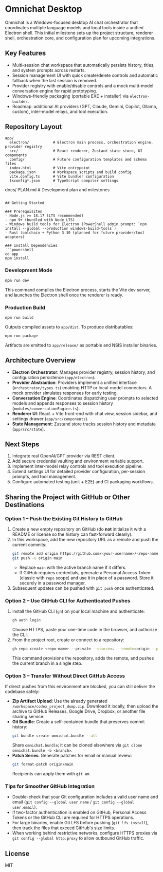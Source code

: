 # Omnichat Desktop

Omnichat is a Windows-focused desktop AI chat orchestrator that coordinates multiple language models and local tools inside a unified Electron shell. This initial milestone sets up the project structure, renderer shell, orchestration core, and configuration plan for upcoming integrations.

## Key Features
- Multi-session chat workspace that automatically persists history, titles, and system prompts across restarts.
- Session management UI with quick create/delete controls and automatic fallback when the last session is removed.
- Provider registry with enable/disable controls and a mock multi-model conversation engine for rapid prototyping.
- Windows-friendly packaging (portable EXE + installer) via `electron-builder`.
- Roadmap: additional AI providers (GPT, Claude, Gemini, Copilot, Ollama, custom), inter-model relays, and tool execution.

## Repository Layout
```
app/
  electron/           # Electron main process, orchestration engine, provider registry
  src/                # React renderer, Zustand state store, UI components
  config/             # Future configuration templates and schema files
  index.html          # Vite entrypoint
  package.json        # Workspace scripts and build config
  vite.config.ts      # Vite bundler configuration
  tsconfig*.json      # TypeScript compiler settings
```
docs/
  PLAN.md             # Development plan and milestones
```

## Getting Started

### Prerequisites
- Node.js >= 18.17 (LTS recommended)
- npm 9+ (bundled with Node LTS)
- Windows build tools for Electron (PowerShell admin prompt: `npm install --global --production windows-build-tools`)
- Rust toolchain + Python 3.10 (planned for future provider/tool adapters)

### Install Dependencies
```powershell
cd app
npm install
```

### Development Mode
```powershell
npm run dev
```
This command compiles the Electron process, starts the Vite dev server, and launches the Electron shell once the renderer is ready.

### Production Build
```powershell
npm run build
```
Outputs compiled assets to `app/dist`. To produce distributables:
```powershell
npm run package
```
Artifacts are emitted to `app/release/` as portable and NSIS installer binaries.

## Architecture Overview
- **Electron Orchestrator**: Manages provider registry, session history, and configuration persistence (`app/electron`).
- **Provider Abstraction**: Providers implement a unified interface (`orchestrator/types.ts`) enabling HTTP or local-model connectors. A mock provider simulates responses for early testing.
- **Conversation Engine**: Coordinates dispatching user prompts to selected models and appends responses to session history (`modules/conversationEngine.ts`).
- **Renderer UI**: React + Vite front-end with chat view, session sidebar, and settings drawer (`app/src/components`).
- **State Management**: Zustand store tracks session history and metadata (`app/src/state`).

## Next Steps
1. Integrate real OpenAI/GPT provider via REST client.
2. Add secure credential vaulting and environment variable support.
3. Implement inter-model relay controls and tool execution pipeline.
4. Extend settings UI for detailed provider configuration, per-session prompts, and tool management.
5. Configure automated testing (unit + E2E) and CI packaging workflows.

## Sharing the Project with GitHub or Other Destinations

### Option 1 – Push the Existing Git History to GitHub
1. Create a new empty repository on GitHub (do **not** initialize it with a README or license so the history can fast-forward cleanly).
2. In this workspace, add the new repository URL as a remote and push the current commits:
   ```bash
   git remote add origin https://github.com/<your-username>/<repo-name>.git
   git push -u origin main
   ```
   - Replace `main` with the active branch name if it differs.
   - If GitHub requires credentials, generate a Personal Access Token (classic with `repo` scope) and use it in place of a password. Store it securely in a password manager.
3. Subsequent updates can be pushed with `git push` once authenticated.

### Option 2 – Use GitHub CLI for Authenticated Pushes
1. Install the GitHub CLI (`gh`) on your local machine and authenticate:
   ```bash
   gh auth login
   ```
   Choose HTTPS, paste your one-time code in the browser, and authorize the CLI.
2. From the project root, create or connect to a repository:
   ```bash
   gh repo create <repo-name> --private --source=. --remote=origin --push
   ```
   This command provisions the repository, adds the remote, and pushes the current branch in a single step.

### Option 3 – Transfer Without Direct GitHub Access
If direct pushes from this environment are blocked, you can still deliver the codebase safely:

- **Zip Artifact Upload**: Use the already generated `/workspace/codex_project_dump.zip`. Download it locally, then upload the archive to GitHub Releases, Google Drive, Dropbox, or another file sharing service.
- **Git Bundle**: Create a self-contained bundle that preserves commit history:
  ```bash
  git bundle create omnichat.bundle --all
  ```
  Share `omnichat.bundle`; it can be cloned elsewhere via `git clone omnichat.bundle -b <branch>`.
- **Patch Series**: Generate patches for email or manual review:
  ```bash
  git format-patch origin/main
  ```
  Recipients can apply them with `git am`.

### Tips for Smoother GitHub Integration
- Double-check that your Git configuration includes a valid user name and email (`git config --global user.name` / `git config --global user.email`).
- If two-factor authentication is enabled on GitHub, Personal Access Tokens or the GitHub CLI are required for HTTPS operations.
- For large binaries, enable Git LFS before pushing (`git lfs install`), then track the files that exceed GitHub's size limits.
- When working behind restrictive networks, configure HTTPS proxies via `git config --global http.proxy` to allow outbound GitHub traffic.

## License
MIT
